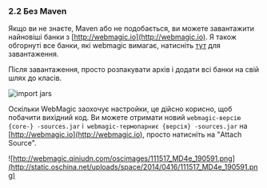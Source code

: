 ### 2.2 Без Maven

Якщо ви не знаєте, Maven або не подобається, ви можете завантажити найновіші банки з [http://webmagic.io](http://webmagic.io).
Я також обгорнуті все банки, які webmagic вимагає, натисніть [тут](http://webmagic.io/download.html) для завантаження.

Після завантаження, просто розпакувати архів і додати всі банки на свій шлях до класів.

![import jars](http://webmagic.qiniudn.com/oscimages/102848_ETcU_190591.png)

Оскільки WebMagic заохочує настройки, це дійсно корисно, щоб побачити вихідний код. Ви можете отримати новий `webmagic-версію {core-} -sources.jar` і` webmagic-термопарниє {версія} -sources.jar` на [http://webmagic.io](http://webmagic.io), просто натисніть на "Attach Source".

![http://webmagic.qiniudn.com/oscimages/111517_MD4e_190591.png](http://static.oschina.net/uploads/space/2014/0416/111517_MD4e_190591.png)
